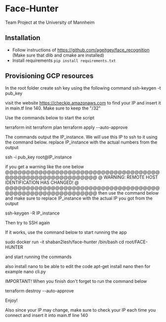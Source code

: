 # Face-Hunter
Team Project at the University of Mannheim

## Installation
 - Follow instructions of https://github.com/ageitgey/face_recognition 
   (Make sure that dlib and cmake are installed)
 - Install requirements `pip install requirements.txt`

 ## Provisioning GCP resources

In the root folder create ssh key using the following command
ssh-keygen -t pub_key

visit the website https://checkip.amazonaws.com to find your IP and insert it in main.tf line 140.
Make sure to keep the "/32"

Use the commands below to start the script

 terraform init
 terraform plan
 terraform apply --auto-approve

 The commands output the IP_instance. We will use this IP to ssh to it using the command below. replace IP_instance with the actual numbers from the output

 ssh -i pub_key root@IP_instance

 if you get a warning like the one below
 @@@@@@@@@@@@@@@@@@@@@@@@@@@@@@@@@@@@@@@@@@@@@@@@@@@@@@@@@@@
@    WARNING: REMOTE HOST IDENTIFICATION HAS CHANGED!     @
@@@@@@@@@@@@@@@@@@@@@@@@@@@@@@@@@@@@@@@@@@@@@@@@@@@@@@@@@@@
then use the command below and make sure to replace IP_instance with the actual IP you got from the output

ssh-keygen -R IP_instance

Then try to SSH again

If it works, use the command below to start running the app

sudo docker run -it shaban2lesh/face-hunter /bin/bash
cd root/FACE-HUNTER

and start running the commands

also install nano to be able to edit the code
apt-get install nano
then for example
nano cli.py

IMPORTANT!
When you finish don't forget to run the command below

terraform destroy --auto-approve

Enjoy!

Also since your IP may change, make sure to check your IP each time you connect and insert it into main.tf line 140 




